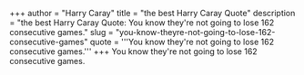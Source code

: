 +++
author = "Harry Caray"
title = "the best Harry Caray Quote"
description = "the best Harry Caray Quote: You know they're not going to lose 162 consecutive games."
slug = "you-know-theyre-not-going-to-lose-162-consecutive-games"
quote = '''You know they're not going to lose 162 consecutive games.'''
+++
You know they're not going to lose 162 consecutive games.
